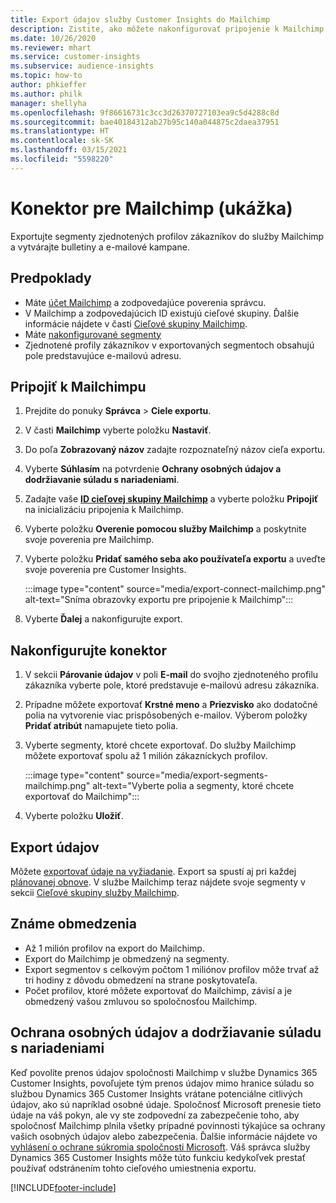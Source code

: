 ```yaml
---
title: Export údajov služby Customer Insights do Mailchimp
description: Zistite, ako môžete nakonfigurovať pripojenie k Mailchimp.
ms.date: 10/26/2020
ms.reviewer: mhart
ms.service: customer-insights
ms.subservice: audience-insights
ms.topic: how-to
author: phkieffer
ms.author: philk
manager: shellyha
ms.openlocfilehash: 9f86616731c3cc3d26370727103ea9c5d4288c8d
ms.sourcegitcommit: bae40184312ab27b95c140a044875c2daea37951
ms.translationtype: HT
ms.contentlocale: sk-SK
ms.lasthandoff: 03/15/2021
ms.locfileid: "5598220"
---
```

# <a name="connector-for-mailchimp-preview"></a>Konektor pre Mailchimp (ukážka)

Exportujte segmenty zjednotených profilov zákazníkov do služby Mailchimp a vytvárajte bulletiny a e-mailové kampane.

## <a name="prerequisites"></a>Predpoklady

-   Máte [účet Mailchimp](https://mailchimp.com/) a zodpovedajúce poverenia správcu.
-   V Mailchimp a zodpovedajúcich ID existujú cieľové skupiny. Ďalšie informácie nájdete v časti [Cieľové skupiny Mailchimp](https://mailchimp.com/help/create-audience/).
-   Máte [nakonfigurované segmenty](segments.md)
-   Zjednotené profily zákazníkov v exportovaných segmentoch obsahujú pole predstavujúce e-mailovú adresu.

## <a name="connect-to-mailchimp"></a>Pripojiť k Mailchimpu

1. Prejdite do ponuky **Správca** > **Ciele exportu**.

1. V časti **Mailchimp** vyberte položku **Nastaviť**.

1. Do poľa **Zobrazovaný názov** zadajte rozpoznateľný názov cieľa exportu.

1. Vyberte **Súhlasím** na potvrdenie **Ochrany osobných údajov a dodržiavanie súladu s nariadeniami**.

1. Zadajte vaše **[ID cieľovej skupiny Mailchimp](https://mailchimp.com/help/find-audience-id/)** a vyberte položku **Pripojiť** na inicializáciu pripojenia k Mailchimp.

1. Vyberte položku **Overenie pomocou služby Mailchimp** a poskytnite svoje poverenia pre Mailchimp.

1. Vyberte položku **Pridať samého seba ako používateľa exportu** a uveďte svoje poverenia pre Customer Insights.

   :::image type="content" source="media/export-connect-mailchimp.png" alt-text="Sníma obrazovky exportu pre pripojenie k Mailchimp":::

1. Vyberte **Ďalej** a nakonfigurujte export.

## <a name="configure-the-connector"></a>Nakonfigurujte konektor

1. V sekcii **Párovanie údajov** v poli **E-mail** do svojho zjednoteného profilu zákazníka vyberte pole, ktoré predstavuje e-mailovú adresu zákazníka. 

1. Prípadne môžete exportovať **Krstné meno** a **Priezvisko** ako dodatočné polia na vytvorenie viac prispôsobených e-mailov. Výberom položky **Pridať atribút** namapujete tieto polia.

1. Vyberte segmenty, ktoré chcete exportovať. Do služby Mailchimp môžete exportovať spolu až 1 milión zákazníckych profilov.

   :::image type="content" source="media/export-segments-mailchimp.png" alt-text="Vyberte polia a segmenty, ktoré chcete exportovať do Mailchimp":::

1. Vyberte položku **Uložiť**.

## <a name="export-the-data"></a>Export údajov

Môžete [exportovať údaje na vyžiadanie](export-destinations.md). Export sa spustí aj pri každej [plánovanej obnove](system.md#schedule-tab). V službe Mailchimp teraz nájdete svoje segmenty v sekcii [Cieľové skupiny služby Mailchimp](https://mailchimp.com/help/create-audience/).

## <a name="known-limitations"></a>Známe obmedzenia

- Až 1 milión profilov na export do Mailchimp.
- Export do Mailchimp je obmedzený na segmenty.
- Export segmentov s celkovým počtom 1 miliónov profilov môže trvať až tri hodiny z dôvodu obmedzení na strane poskytovateľa. 
- Počet profilov, ktoré môžete exportovať do Mailchimp, závisí a je obmedzený vašou zmluvou so spoločnosťou Mailchimp.

## <a name="data-privacy-and-compliance"></a>Ochrana osobných údajov a dodržiavanie súladu s nariadeniami

Keď povolíte prenos údajov spoločnosti Mailchimp v službe Dynamics 365 Customer Insights, povoľujete tým prenos údajov mimo hranice súladu so službou Dynamics 365 Customer Insights vrátane potenciálne citlivých údajov, ako sú napríklad osobné údaje. Spoločnosť Microsoft prenesie tieto údaje na váš pokyn, ale vy ste zodpovední za zabezpečenie toho, aby spoločnosť Mailchimp plnila všetky prípadné povinnosti týkajúce sa ochrany vašich osobných údajov alebo zabezpečenia. Ďalšie informácie nájdete vo [vyhlásení o ochrane súkromia spoločnosti Microsoft](https://go.microsoft.com/fwlink/?linkid=396732).
Váš správca služby Dynamics 365 Customer Insights môže túto funkciu kedykoľvek prestať používať odstránením tohto cieľového umiestnenia exportu.


[!INCLUDE[footer-include](../includes/footer-banner.md)]